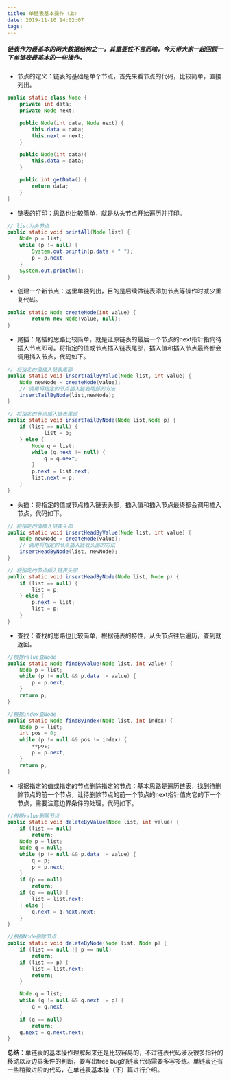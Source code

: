 ```yaml
---
title: 单链表基本操作（上）
date: 2019-11-10 14:02:07
tags:
---
```


##### 链表作为最基本的两大数据结构之一，其重要性不言而喻，今天带大家一起回顾一下单链表最基本的一些操作。

- 节点的定义：链表的基础是单个节点，首先来看节点的代码，比较简单，直接列出。

```java
public static class Node {
    private int data;
    private Node next;

    public Node(int data, Node next) {
        this.data = data;
        this.next = next;
    }

    public Node(int data){
        this.data = data;
    }

    public int getData() {
        return data;
    }
}
```

- 链表的打印：思路也比较简单，就是从头节点开始遍历并打印。

```java
// list为头节点
public static void printAll(Node list) {
    Node p = list;
    while (p != null) {
        System.out.println(p.data + " ");
        p = p.next;
    }
    System.out.println();
}
```

- 创建一个新节点：这里单独列出，目的是后续做链表添加节点等操作时减少重复代码。

```java
public static Node createNode(int value) {
        return new Node(value, null);
}
```

- 尾插：尾插的思路比较简单，就是让原链表的最后一个节点的next指针指向待插入节点即可。将指定的值或节点插入链表尾部，插入值和插入节点最终都会调用插入节点，代码如下。

```java
// 将指定的值插入链表尾部
public static void insertTailByValue(Node list, int value) {
    Node newNode = createNode(value);
    // 调用将指定的节点插入链表尾部的方法
    insertTailByNode(list,newNode);
}

// 将指定的节点插入链表尾部
public static void insertTailByNode(Node list,Node p) {
    if (list == null) {
            list = p;
    } else {
        Node q = list;
        while (q.next != null) {
            q = q.next;
        }
        p.next = list.next;
        list.next = p;
    }
}
```

- 头插：将指定的值或节点插入链表头部，插入值和插入节点最终都会调用插入节点，代码如下。

```java
// 将指定的值插入链表头部
public static void insertHeadByValue(Node list, int value) {
    Node newNode = createNode(value);
    // 调用将指定的节点插入链表头部的方法
    insertHeadByNode(list, newNode);
}

// 将指定的节点插入链表头部
public static void insertHeadByNode(Node list, Node p) {
    if (list == null) {
        list = p;
    } else {
        p.next = list;
        list = p;
    }
}
```

- 查找：查找的思路也比较简单，根据链表的特性，从头节点往后遍历，查到就返回。

```java
//根据value查Node
public static Node findByValue(Node list, int value) {
    Node p = list;
    while (p != null && p.data != value) {
        p = p.next;
    }
    return p;
}

//根据index查Node
public static Node findByIndex(Node list, int index) {
    Node p = list;
    int pos = 0;
    while (p != null && pos != index) {
        ++pos;
        p = p.next;
    }
    return p;
}
```

- 根据指定的值或指定的节点删除指定的节点：基本思路是遍历链表，找到待删除节点的前一个节点，让待删除节点的前一个节点的next指针值向它的下一个节点，需要注意边界条件的处理，代码如下。

```java
//根据value删除节点
public static void deleteByValue(Node list, int value) {
    if (list == null)
        return;
    Node p = list;
    Node q = null;
    while (p != null && p.data != value) {
        q = p;
        p = p.next;
    }
    if (p == null)
        return;
    if (q == null) {
        list = list.next;
    } else {
        q.next = q.next.next;
    }
}

//根据Node删除节点
public static void deleteByNode(Node list, Node p) {
    if (list == null || p == null)
        return;
    if (list == p) {
        list = list.next;
        return;
    }

    Node q = list;
    while (q != null && q.next != p) {
        q = q.next;
    }
    if (q == null)
        return;
    q.next = q.next.next;
}
```

**总结**：单链表的基本操作理解起来还是比较容易的，不过链表代码涉及很多指针的移动以及边界条件的判断，要写出free bug的链表代码需要多写多练。单链表还有一些稍微进阶的代码，在单链表基本操（下）篇进行介绍。

